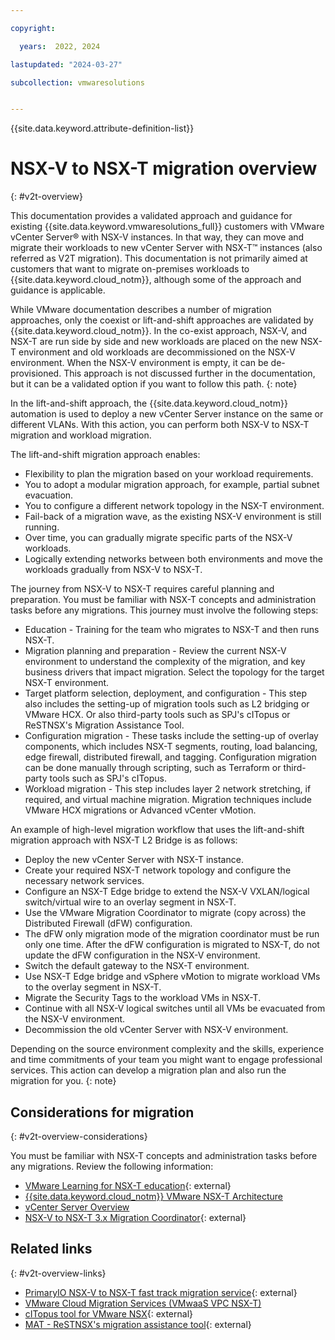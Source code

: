 ```yaml
---

copyright:

  years:  2022, 2024

lastupdated: "2024-03-27"

subcollection: vmwaresolutions


---
```


{{site.data.keyword.attribute-definition-list}}

# NSX-V to NSX-T migration overview
{: #v2t-overview}

This documentation provides a validated approach and guidance for existing {{site.data.keyword.vmwaresolutions_full}} customers with VMware vCenter Server® with NSX-V instances. In that way, they can move and migrate their workloads to new vCenter Server with NSX-T™ instances (also referred as V2T migration). This documentation is not primarily aimed at customers that want to migrate on-premises workloads to {{site.data.keyword.cloud_notm}}, although some of the approach and guidance is applicable.

While VMware documentation describes a number of migration approaches, only the coexist or lift-and-shift approaches are validated by {{site.data.keyword.cloud_notm}}. In the co-exist approach, NSX-V, and NSX-T are run side by side and new workloads are placed on the new NSX-T environment and old workloads are decommissioned on the NSX-V environment. When the NSX-V environment is empty, it can be de-provisioned. This approach is not discussed further in the documentation, but it can be a validated option if you want to follow this path.
{: note}

In the lift-and-shift approach, the {{site.data.keyword.cloud_notm}} automation is used to deploy a new vCenter Server instance on the same or different VLANs. With this action, you can perform both NSX-V to NSX-T migration and workload migration.

The lift-and-shift migration approach enables:

* Flexibility to plan the migration based on your workload requirements.
* You to adopt a modular migration approach, for example, partial subnet evacuation.
* You to configure a different network topology in the NSX-T environment.
* Fail-back of a migration wave, as the existing NSX-V environment is still running.
* Over time, you can gradually migrate specific parts of the NSX-V workloads.
* Logically extending networks between both environments and move the workloads gradually from NSX-V to NSX-T.

The journey from NSX-V to NSX-T requires careful planning and preparation. You must be familiar with NSX-T concepts and administration tasks before any migrations. This journey must involve the following steps:

* Education - Training for the team who migrates to NSX-T and then runs NSX-T.
* Migration planning and preparation - Review the current NSX-V environment to understand the complexity of the migration, and key business drivers that impact migration. Select the topology for the target NSX-T environment.
* Target platform selection, deployment, and configuration - This step also includes the setting-up of migration tools such as L2 bridging or VMware HCX. Or also third-party tools such as SPJ's cITopus or ReSTNSX's Migration Assistance Tool.
* Configuration migration - These tasks include the setting-up of overlay components, which includes NSX-T segments, routing, load balancing, edge firewall, distributed firewall, and tagging. Configuration migration can be done manually through scripting, such as Terraform or third-party tools such as SPJ's cITopus.
* Workload migration - This step includes layer 2 network stretching, if required, and virtual machine migration. Migration techniques include VMware HCX migrations or Advanced vCenter vMotion.

An example of high-level migration workflow that uses the lift-and-shift migration approach with NSX-T L2 Bridge is as follows:

* Deploy the new vCenter Server with NSX-T instance.
* Create your required NSX-T network topology and configure the necessary network services.
* Configure an NSX-T Edge bridge to extend the NSX-V VXLAN/logical switch/virtual wire to an overlay segment in NSX-T.
* Use the VMware Migration Coordinator to migrate (copy across) the Distributed Firewall (dFW) configuration.
* The dFW only migration mode of the migration coordinator must be run only one time. After the dFW configuration is migrated to NSX-T, do not update the dFW configuration in the NSX-V environment.
* Switch the default gateway to the NSX-T environment.
* Use NSX-T Edge bridge and vSphere vMotion to migrate workload VMs to the overlay segment in NSX-T.
* Migrate the Security Tags to the workload VMs in NSX-T.
* Continue with all NSX-V logical switches until all VMs be evacuated from the NSX-V environment.
* Decommission the old vCenter Server with NSX-V environment.

Depending on the source environment complexity and the skills, experience and time commitments of your team you might want to engage professional services. This action can develop a migration plan and also run the migration for you.
{: note}

## Considerations for migration
{: #v2t-overview-considerations}

You must be familiar with NSX-T concepts and administration tasks before any migrations. Review the following information:

* [VMware Learning for NSX-T education](https://www.vmware.com/learning.html){: external}
* [{{site.data.keyword.cloud_notm}} VMware NSX-T Architecture](/docs/vmwaresolutions?topic=vmwaresolutions-nsx-t-design)
* [vCenter Server Overview](/docs/vmwaresolutions?topic=vmwaresolutions-vc_vcenterserveroverview)
* [NSX-V to NSX-T 3.x Migration Coordinator](https://nsx.techzone.vmware.com/resource/nsx-v-nsx-t-3x-migration-coordinator#_Toc57645169){: external}

## Related links
{: #v2t-overview-links}

* [PrimaryIO NSX-V to NSX-T fast track migration service](https://hdm.primaryio.com/lp/nsxvtot){: external}
* [VMware Cloud Migration Services (VMwaaS VPC NSX-T)](https://cloud.ibm.com/catalog/services/vmware-cloud-migration-services-vmwaas-vpc-nsx-t)
* [cITopus tool for VMware NSX](https://spjsolutions.com){: external}
* [MAT - ReSTNSX's migration assistance tool](https://www.restnsx.com/post/migration-assistance-tool-mat){: external}
